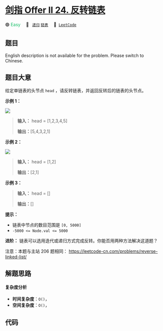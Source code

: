 # [剑指 Offer II 24. 反转链表](https://leetcode.cn/problems/UHnkqh)

🟢 <font color=#15bd66>Easy</font>&emsp; 🔖&ensp; [`递归`](/outline/tag/recursion.md) [`链表`](/outline/tag/linked-list.md)&emsp; 🔗&ensp;[`LeetCode`](https://leetcode.cn/problems/UHnkqh)

## 题目

English description is not available for the problem. Please switch to
Chinese.


## 题目大意

给定单链表的头节点 `head` ，请反转链表，并返回反转后的链表的头节点。



**示例 1：**

![](https://assets.leetcode.com/uploads/2021/02/19/rev1ex1.jpg)

> 
> 
> 
> 
> 
> **输入：** head = [1,2,3,4,5]
> 
> **输出：**[5,4,3,2,1]
> 
> 

**示例 2：**

![](https://assets.leetcode.com/uploads/2021/02/19/rev1ex2.jpg)

> 
> 
> 
> 
> 
> **输入：** head = [1,2]
> 
> **输出：**[2,1]
> 
> 

**示例 3：**

> 
> 
> 
> 
> 
> **输入：** head = []
> 
> **输出：**[]
> 
> 



**提示：**

  * 链表中节点的数目范围是 `[0, 5000]`
  * `-5000 <= Node.val <= 5000`



**进阶：** 链表可以选用迭代或递归方式完成反转。你能否用两种方法解决这道题？



注意：本题与主站 206 题相同： <https://leetcode-cn.com/problems/reverse-linked-list/>


## 解题思路

#### 复杂度分析

- **时间复杂度**：`O()`，
- **空间复杂度**：`O()`，

## 代码

```javascript

```